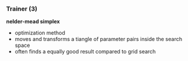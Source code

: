 ### Trainer (3)

**nelder-mead simplex**

- optimization method
- moves and transforms a tiangle of parameter pairs inside the search space
- often finds a equally good result compared to grid search
